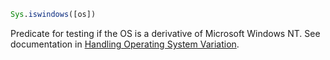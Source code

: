 ```julia
Sys.iswindows([os])
```

Predicate for testing if the OS is a derivative of Microsoft Windows NT. See documentation in [Handling Operating System Variation](@ref).

